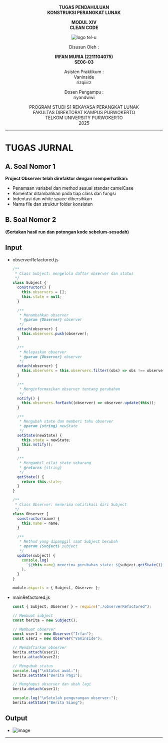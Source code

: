 <div align="center">

**TUGAS PENDAHULUAN**  
**KONSTRUKSI PERANGKAT LUNAK**

**MODUL XIV**  
**CLEAN CODE**

![logo tel-u](https://github.com/user-attachments/assets/3a44181d-9c92-47f6-8cf0-87755117fd99)

Disusun Oleh :

**IRFAN MURIA (2211104075)**  
**SE06-03**

Asisten Praktikum :  
Vaninside  
rizqiiirz

Dosen Pengampu :  
riyandwwi

PROGRAM STUDI S1 REKAYASA PERANGKAT LUNAK  
FAKULTAS DIREKTORAT KAMPUS PURWOKERTO  
TELKOM UNIVERSITY PURWOKERTO  
2025

</div>

---

# TUGAS JURNAL

## A. Soal Nomor 1

**Project Observer telah direfaktor dengan memperhatikan:**

- Penamaan variabel dan method sesuai standar camelCase
- Komentar ditambahkan pada tiap class dan fungsi
- Indentasi dan white space dibersihkan
- Nama file dan struktur folder konsisten

## B. Soal Nomor 2

**(Sertakan hasil run dan potongan kode sebelum-sesudah)**

## Input

- observerRefactored.js

  ```js
  /**
   * Class Subject: mengelola daftar observer dan status
   */
  class Subject {
    constructor() {
      this.observers = [];
      this.state = null;
    }

    /**
     * Menambahkan observer
     * @param {Observer} observer
     */
    attach(observer) {
      this.observers.push(observer);
    }

    /**
     * Melepaskan observer
     * @param {Observer} observer
     */
    detach(observer) {
      this.observers = this.observers.filter((obs) => obs !== observer);
    }

    /**
     * Menginformasikan observer tentang perubahan
     */
    notify() {
      this.observers.forEach((observer) => observer.update(this));
    }

    /**
     * Mengubah state dan memberi tahu observer
     * @param {string} newState
     */
    setState(newState) {
      this.state = newState;
      this.notify();
    }

    /**
     * Mengambil nilai state sekarang
     * @returns {string}
     */
    getState() {
      return this.state;
    }
  }

  /**
   * Class Observer: menerima notifikasi dari Subject
   */
  class Observer {
    constructor(name) {
      this.name = name;
    }

    /**
     * Method yang dipanggil saat Subject berubah
     * @param {Subject} subject
     */
    update(subject) {
      console.log(
        `${this.name} menerima perubahan state: ${subject.getState()}`
      );
    }
  }

  module.exports = { Subject, Observer };
  ```

- mainRefactored.js

  ```js
  const { Subject, Observer } = require("./observerRefactored");

  // Membuat subject
  const berita = new Subject();

  // Membuat observer
  const user1 = new Observer("Irfan");
  const user2 = new Observer("Vaninside");

  // Mendaftarkan observer
  berita.attach(user1);
  berita.attach(user2);

  // Mengubah status
  console.log("\nStatus awal:");
  berita.setState("Berita Pagi");

  // Menghapus observer dan ubah lagi
  berita.detach(user1);

  console.log("\nSetelah pengurangan observer:");
  berita.setState("Berita Siang");
  ```

## Output

- ![image](https://github.com/user-attachments/assets/b61cd56c-380e-45ef-80b3-78f6248c20a4)

---
